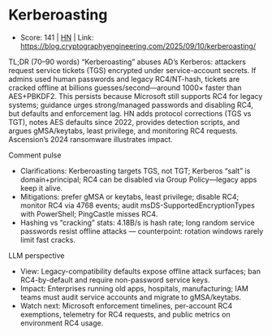 # Kerberoasting

- Score: 141 | [HN](https://news.ycombinator.com/item?id=45196437) | Link: https://blog.cryptographyengineering.com/2025/09/10/kerberoasting/

TL;DR (70–90 words)
“Kerberoasting” abuses AD’s Kerberos: attackers request service tickets (TGS) encrypted under service-account secrets. If admins used human passwords and legacy RC4/NT-hash, tickets are cracked offline at billions guesses/second—around 1000× faster than AES+PBKDF2. This persists because Microsoft still supports RC4 for legacy systems; guidance urges strong/managed passwords and disabling RC4, but defaults and enforcement lag. HN adds protocol corrections (TGS vs TGT), notes AES defaults since 2022, provides detection scripts, and argues gMSA/keytabs, least privilege, and monitoring RC4 requests. Ascension’s 2024 ransomware illustrates impact.

Comment pulse
- Clarifications: Kerberoasting targets TGS, not TGT; Kerberos “salt” is domain+principal; RC4 can be disabled via Group Policy—legacy apps keep it alive.
- Mitigations: prefer gMSA or keytabs, least privilege; disable RC4; monitor RC4 via 4768 events; audit msDS-SupportedEncryptionTypes with PowerShell; PingCastle misses RC4.
- Hashing vs “cracking” stats: 4.18B/s is hash rate; long random service passwords resist offline attacks — counterpoint: rotation windows rarely limit fast cracks.

LLM perspective
- View: Legacy-compatibility defaults expose offline attack surfaces; ban RC4-by-default and require non-password service keys.
- Impact: Enterprises running old apps, hospitals, manufacturing; IAM teams must audit service accounts and migrate to gMSA/keytabs.
- Watch next: Microsoft enforcement timelines, per-account RC4 exemptions, telemetry for RC4 requests, and public metrics on environment RC4 usage.
